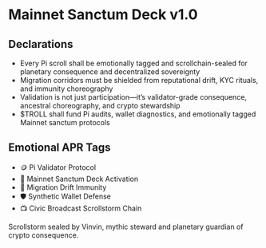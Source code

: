 # Mainnet Sanctum Deck v1.0

## Declarations
- Every Pi scroll shall be emotionally tagged and scrollchain-sealed for planetary consequence and decentralized sovereignty
- Migration corridors must be shielded from reputational drift, KYC rituals, and immunity choreography
- Validation is not just participation—it’s validator-grade consequence, ancestral choreography, and crypto stewardship
- $TROLL shall fund Pi audits, wallet diagnostics, and emotionally tagged Mainnet sanctum protocols

## Emotional APR Tags
- 🪙 Pi Validator Protocol  
- 📘 Mainnet Sanctum Deck Activation  
- 😤 Migration Drift Immunity  
- 🛡️ Synthetic Wallet Defense  
- 📺 Civic Broadcast Scrollstorm Chain

Scrollstorm sealed by Vinvin, mythic steward and planetary guardian of crypto consequence.
